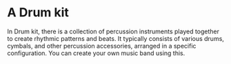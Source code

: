 # A Drum kit
In Drum kit, there is a collection of percussion instruments played together to create rhythmic patterns and beats. It typically consists of various drums, cymbals, and other percussion accessories, arranged in a specific configuration.
You can create your own music band using this.
